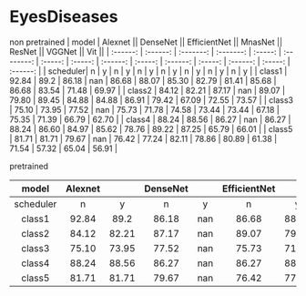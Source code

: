 # EyesDiseases
non pretrained
|  model   |      Alexnet       ||       DenseNet    ||    EfficientNet   ||       MnasNet    ||      ResNet      ||       VGGNet     ||      Vit         ||
| :------: | :------: | :-------: | :-------: | :-----: | :--------: | :-----: | :-----: | :------: | :-----: | :------: | :-----: | :------: | :-----: | :------: |
| scheduler|     n    |    y     |     n    |    y    |     n     |    y   |    n    |    y    |     n   |    y    |    n    |    y    |     n   |    y    |
|  class1  |   92.84  |   89.2   |   86.18  |   nan   |   86.68   | 88.07  | 85.30   |  82.79  |  81.41  |  85.68  |  86.68  |  83.54  |  71.48  |  69.97  |
|  class2  |   84.12  |   82.21  |   87.17  |   nan   |   89.07   | 79.80  | 89.45   |  84.88  |  84.88  |  86.91  |  79.42  |  67.09  |  72.55  |  73.57  |
|  class3  |   75.10  |   73.95  |   77.52  |   nan   |   75.73   | 71.78  | 74.58   |  73.44  |  73.44  |  67.18  |  75.35  |  71.39  |  66.79  |  62.70  |
|  class4  |   88.24  |   88.56  |   86.27  |   nan   |   86.27   | 88.24  | 86.60   |  84.97  |  85.62  |  78.76  |  89.22  |  87.25  |  65.79  |  66.01  |
|  class5  |   81.71  |   81.71  |   79.67  |   nan   |   76.42   | 77.24  | 82.11   |  78.86  |  80.89  |  61.38  |  71.54  |  57.32  |  65.04  |  56.91  |

pretrained

|  model   |      Alexnet       ||       DenseNet    ||    EfficientNet   ||       MnasNet    ||      ResNet      ||       VGGNet     ||      Vit         ||
| :------: | :------: | :-------: | :-------: | :-----: | :--------: | :-----: | :-----: | :------: | :-----: | :------: | :-----: | :------: | :-----: | :------: |
| scheduler|     n    |    y     |     n    |    y    |     n     |    y   |    n    |    y    |     n   |    y    |    n    |    y    |     n   |    y    |
|  class1  |   92.84  |   89.2   |   86.18  |   nan   |   86.68   | 88.07  | 85.30   |  82.79  |  81.41  |  85.68  |  86.68  |  83.54  |  71.48  |  69.97  |
|  class2  |   84.12  |   82.21  |   87.17  |   nan   |   89.07   | 79.80  | 89.45   |  84.88  |  84.88  |  86.91  |  79.42  |  67.09  |  72.55  |  73.57  |
|  class3  |   75.10  |   73.95  |   77.52  |   nan   |   75.73   | 71.78  | 74.58   |  73.44  |  73.44  |  67.18  |  75.35  |  71.39  |  66.79  |  62.70  |
|  class4  |   88.24  |   88.56  |   86.27  |   nan   |   86.27   | 88.24  | 86.60   |  84.97  |  85.62  |  78.76  |  89.22  |  87.25  |  65.79  |  66.01  |
|  class5  |   81.71  |   81.71  |   79.67  |   nan   |   76.42   | 77.24  | 82.11   |  78.86  |  80.89  |  61.38  |  71.54  |  57.32  |  65.04  |  56.91  |
